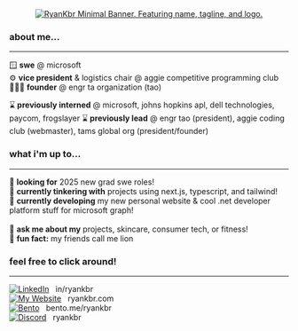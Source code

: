<!--
![image](https://github.com/ryankbr/ryankbr/assets/73092944/f38b24d6-0af5-4d7a-8f77-49994db83552)<!-- 
<div align='center'>
    <a href="https://ryankbr.me">
        <img src="https://i.ibb.co/8xgV8sp/Wyan-Logo-HD.png" alt="RyanKbr" width="100">
    </a><br>
</div>

<h1 align='center'> hi! i'm ryan 🐯</h1> 
-->

<div align='center'>
    <a href="https://ryankbr.com">
        <img src=https://i.ibb.co/7rSW94m/ryankbr-minimal-banner.png" alt="RyanKbr Minimal Banner. Featuring name, tagline, and logo.">
    </a><br>
</div>

### about me...
---
🪟 **swe** @ microsoft<br>
⚙️ **vice president** & logistics chair @ aggie competitive programming club<br>
👨🏾‍🏫 **founder** @ engr ta organization (tao)<br>

⌛ **previously interned** @ microsoft, johns hopkins apl, dell technologies, paycom, frogslayer
⌛ **previously lead** @ engr tao (president), aggie coding club (webmaster), tams global org (president/founder)

### what i'm up to...
---
🤝 **looking for** 2025 new grad swe roles! <br>
🔬 **currently tinkering with** projects using next.js, typescript, and tailwind!<br>
🌱 **currently developing** my new personal website & cool .net developer platform stuff for microsoft graph!<br>
<br>
💬 **ask me about my** projects, skincare, consumer tech, or fitness!<br>
🦁 **fun fact:** my friends call me lion
 

### feel free to click around!
---
[![LinkedIn](https://cdn-icons-png.flaticon.com/24/3536/3536505.png)](https://linkedin.com/in/ryankbr) &nbsp; in/ryankbr <br>
[![My Website](https://creatorspace.imgix.net/users/clknie60v04gks501idqzjvve/GlawgzQmAIY1lEXJ-97A0DAB3-DD84-400F-A7EE-43610493A379.jpg?w=24&h=24)](https://ryankbr.me) &nbsp; ryankbr.com <br>
[![Bento](https://cdn-icons-png.flaticon.com/24/8710/8710174.png)](https://bento.me/ryankbr)  &nbsp; bento.me/ryankbr <br>
[![Discord](https://cdn-icons-png.flaticon.com/24/5968/5968756.png)](https://discord.com/users/283467779951034368)  &nbsp; ryankbr 

</div>


<!--
### i used to be a...<br>
---
💡 officer & **webmaster** @ aggie coding club<br>
🐸 swe @ frogslayer<br>
✈️ swe & ml intern @ jhuapl<br>
💵 technology summer engagement program intern @ paycom<br>
💻 emerge scholar @ dell technologies<br>
⛺️ project manager @ leetcamp<br><br>
-->
